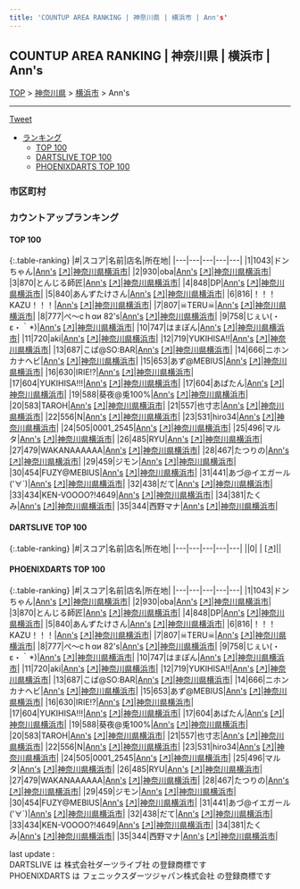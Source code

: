```yaml
---
title: 'COUNTUP AREA RANKING | 神奈川県 | 横浜市 | Ann's'
---
```

## COUNTUP AREA RANKING | 神奈川県 | 横浜市 | Ann's

[TOP](/darts/rank/) > [神奈川県](/darts/rank/神奈川県/) > [横浜市](/darts/rank/神奈川県/横浜市/) > Ann's

___

<a href="https://twitter.com/share?ref_src=twsrc%5Etfw" data-text="COUNTUP AREA RANKING | 神奈川県横浜市Ann's" class="twitter-share-button" data-hashtags="DARTSLIVE,PHOENIXDARTS,darts,ダーツ" data-show-count="false">Tweet</a>

* [ランキング](#カウントアップランキング)
    * [TOP 100](#top-100)
    * [DARTSLIVE TOP 100](#dartslive-top-100)
    * [PHOENIXDARTS TOP 100](#phoenixdarts-top-100)

### 市区町村

<ul>

</ul>

### カウントアップランキング

#### TOP 100



{:.table-ranking}
|#|スコア|名前|店名|所在地|
|---|---|---|---|---|
|1|1043|<span class="rank-name-pd">ドンちゃん</span>|<a href="/darts/rank/shops/83266.html">Ann's</a> <a href="https://vs.phoenixdarts.com/jp/shop/shopDetailInfo/s_83266?s_seq=83266">[↗]</a>|<a href="/darts/rank/神奈川県/横浜市">神奈川県横浜市</a>|
|2|930|<span class="rank-name-pd">oba</span>|<a href="/darts/rank/shops/83266.html">Ann's</a> <a href="https://vs.phoenixdarts.com/jp/shop/shopDetailInfo/s_83266?s_seq=83266">[↗]</a>|<a href="/darts/rank/神奈川県/横浜市">神奈川県横浜市</a>|
|3|870|<span class="rank-name-pd">とんじる師匠</span>|<a href="/darts/rank/shops/83266.html">Ann's</a> <a href="https://vs.phoenixdarts.com/jp/shop/shopDetailInfo/s_83266?s_seq=83266">[↗]</a>|<a href="/darts/rank/神奈川県/横浜市">神奈川県横浜市</a>|
|4|848|<span class="rank-name-pd">DP</span>|<a href="/darts/rank/shops/83266.html">Ann's</a> <a href="https://vs.phoenixdarts.com/jp/shop/shopDetailInfo/s_83266?s_seq=83266">[↗]</a>|<a href="/darts/rank/神奈川県/横浜市">神奈川県横浜市</a>|
|5|840|<span class="rank-name-pd">あんずたけさん</span>|<a href="/darts/rank/shops/83266.html">Ann's</a> <a href="https://vs.phoenixdarts.com/jp/shop/shopDetailInfo/s_83266?s_seq=83266">[↗]</a>|<a href="/darts/rank/神奈川県/横浜市">神奈川県横浜市</a>|
|6|816|<span class="rank-name-pd">！！！KAZU！！！</span>|<a href="/darts/rank/shops/83266.html">Ann's</a> <a href="https://vs.phoenixdarts.com/jp/shop/shopDetailInfo/s_83266?s_seq=83266">[↗]</a>|<a href="/darts/rank/神奈川県/横浜市">神奈川県横浜市</a>|
|7|807|<span class="rank-name-pd">☠TERU☠</span>|<a href="/darts/rank/shops/83266.html">Ann's</a> <a href="https://vs.phoenixdarts.com/jp/shop/shopDetailInfo/s_83266?s_seq=83266">[↗]</a>|<a href="/darts/rank/神奈川県/横浜市">神奈川県横浜市</a>|
|8|777|<span class="rank-name-pd">ぺ～сｈαи 82&#x27;s</span>|<a href="/darts/rank/shops/83266.html">Ann's</a> <a href="https://vs.phoenixdarts.com/jp/shop/shopDetailInfo/s_83266?s_seq=83266">[↗]</a>|<a href="/darts/rank/神奈川県/横浜市">神奈川県横浜市</a>|
|9|758|<span class="rank-name-pd">じぇい(・ε・｀*)</span>|<a href="/darts/rank/shops/83266.html">Ann's</a> <a href="https://vs.phoenixdarts.com/jp/shop/shopDetailInfo/s_83266?s_seq=83266">[↗]</a>|<a href="/darts/rank/神奈川県/横浜市">神奈川県横浜市</a>|
|10|747|<span class="rank-name-pd">はまぽん</span>|<a href="/darts/rank/shops/83266.html">Ann's</a> <a href="https://vs.phoenixdarts.com/jp/shop/shopDetailInfo/s_83266?s_seq=83266">[↗]</a>|<a href="/darts/rank/神奈川県/横浜市">神奈川県横浜市</a>|
|11|720|<span class="rank-name-pd">aki</span>|<a href="/darts/rank/shops/83266.html">Ann's</a> <a href="https://vs.phoenixdarts.com/jp/shop/shopDetailInfo/s_83266?s_seq=83266">[↗]</a>|<a href="/darts/rank/神奈川県/横浜市">神奈川県横浜市</a>|
|12|719|<span class="rank-name-pd">YUKIHISA!!</span>|<a href="/darts/rank/shops/83266.html">Ann's</a> <a href="https://vs.phoenixdarts.com/jp/shop/shopDetailInfo/s_83266?s_seq=83266">[↗]</a>|<a href="/darts/rank/神奈川県/横浜市">神奈川県横浜市</a>|
|13|687|<span class="rank-name-pd">こば@SO:BAR</span>|<a href="/darts/rank/shops/83266.html">Ann's</a> <a href="https://vs.phoenixdarts.com/jp/shop/shopDetailInfo/s_83266?s_seq=83266">[↗]</a>|<a href="/darts/rank/神奈川県/横浜市">神奈川県横浜市</a>|
|14|666|<span class="rank-name-pd">ニホンカナヘビ</span>|<a href="/darts/rank/shops/83266.html">Ann's</a> <a href="https://vs.phoenixdarts.com/jp/shop/shopDetailInfo/s_83266?s_seq=83266">[↗]</a>|<a href="/darts/rank/神奈川県/横浜市">神奈川県横浜市</a>|
|15|653|<span class="rank-name-pd">あず@MEBIUS</span>|<a href="/darts/rank/shops/83266.html">Ann's</a> <a href="https://vs.phoenixdarts.com/jp/shop/shopDetailInfo/s_83266?s_seq=83266">[↗]</a>|<a href="/darts/rank/神奈川県/横浜市">神奈川県横浜市</a>|
|16|630|<span class="rank-name-pd">IRIE!?</span>|<a href="/darts/rank/shops/83266.html">Ann's</a> <a href="https://vs.phoenixdarts.com/jp/shop/shopDetailInfo/s_83266?s_seq=83266">[↗]</a>|<a href="/darts/rank/神奈川県/横浜市">神奈川県横浜市</a>|
|17|604|<span class="rank-name-pd">YUKIHISA!!!</span>|<a href="/darts/rank/shops/83266.html">Ann's</a> <a href="https://vs.phoenixdarts.com/jp/shop/shopDetailInfo/s_83266?s_seq=83266">[↗]</a>|<a href="/darts/rank/神奈川県/横浜市">神奈川県横浜市</a>|
|17|604|<span class="rank-name-pd">あぱたん</span>|<a href="/darts/rank/shops/83266.html">Ann's</a> <a href="https://vs.phoenixdarts.com/jp/shop/shopDetailInfo/s_83266?s_seq=83266">[↗]</a>|<a href="/darts/rank/神奈川県/横浜市">神奈川県横浜市</a>|
|19|588|<span class="rank-name-pd">葵夜@兎100%</span>|<a href="/darts/rank/shops/83266.html">Ann's</a> <a href="https://vs.phoenixdarts.com/jp/shop/shopDetailInfo/s_83266?s_seq=83266">[↗]</a>|<a href="/darts/rank/神奈川県/横浜市">神奈川県横浜市</a>|
|20|583|<span class="rank-name-pd">TAROH</span>|<a href="/darts/rank/shops/83266.html">Ann's</a> <a href="https://vs.phoenixdarts.com/jp/shop/shopDetailInfo/s_83266?s_seq=83266">[↗]</a>|<a href="/darts/rank/神奈川県/横浜市">神奈川県横浜市</a>|
|21|557|<span class="rank-name-pd">也寸志</span>|<a href="/darts/rank/shops/83266.html">Ann's</a> <a href="https://vs.phoenixdarts.com/jp/shop/shopDetailInfo/s_83266?s_seq=83266">[↗]</a>|<a href="/darts/rank/神奈川県/横浜市">神奈川県横浜市</a>|
|22|556|<span class="rank-name-pd">N</span>|<a href="/darts/rank/shops/83266.html">Ann's</a> <a href="https://vs.phoenixdarts.com/jp/shop/shopDetailInfo/s_83266?s_seq=83266">[↗]</a>|<a href="/darts/rank/神奈川県/横浜市">神奈川県横浜市</a>|
|23|531|<span class="rank-name-pd">hiro34</span>|<a href="/darts/rank/shops/83266.html">Ann's</a> <a href="https://vs.phoenixdarts.com/jp/shop/shopDetailInfo/s_83266?s_seq=83266">[↗]</a>|<a href="/darts/rank/神奈川県/横浜市">神奈川県横浜市</a>|
|24|505|<span class="rank-name-pd">0001_2545</span>|<a href="/darts/rank/shops/83266.html">Ann's</a> <a href="https://vs.phoenixdarts.com/jp/shop/shopDetailInfo/s_83266?s_seq=83266">[↗]</a>|<a href="/darts/rank/神奈川県/横浜市">神奈川県横浜市</a>|
|25|496|<span class="rank-name-pd">マルタ</span>|<a href="/darts/rank/shops/83266.html">Ann's</a> <a href="https://vs.phoenixdarts.com/jp/shop/shopDetailInfo/s_83266?s_seq=83266">[↗]</a>|<a href="/darts/rank/神奈川県/横浜市">神奈川県横浜市</a>|
|26|485|<span class="rank-name-pd">RYU</span>|<a href="/darts/rank/shops/83266.html">Ann's</a> <a href="https://vs.phoenixdarts.com/jp/shop/shopDetailInfo/s_83266?s_seq=83266">[↗]</a>|<a href="/darts/rank/神奈川県/横浜市">神奈川県横浜市</a>|
|27|479|<span class="rank-name-pd">WAKANAAAAAA</span>|<a href="/darts/rank/shops/83266.html">Ann's</a> <a href="https://vs.phoenixdarts.com/jp/shop/shopDetailInfo/s_83266?s_seq=83266">[↗]</a>|<a href="/darts/rank/神奈川県/横浜市">神奈川県横浜市</a>|
|28|467|<span class="rank-name-pd">たつりの</span>|<a href="/darts/rank/shops/83266.html">Ann's</a> <a href="https://vs.phoenixdarts.com/jp/shop/shopDetailInfo/s_83266?s_seq=83266">[↗]</a>|<a href="/darts/rank/神奈川県/横浜市">神奈川県横浜市</a>|
|29|459|<span class="rank-name-pd">ジモン</span>|<a href="/darts/rank/shops/83266.html">Ann's</a> <a href="https://vs.phoenixdarts.com/jp/shop/shopDetailInfo/s_83266?s_seq=83266">[↗]</a>|<a href="/darts/rank/神奈川県/横浜市">神奈川県横浜市</a>|
|30|454|<span class="rank-name-pd">FUZY@MEBIUS</span>|<a href="/darts/rank/shops/83266.html">Ann's</a> <a href="https://vs.phoenixdarts.com/jp/shop/shopDetailInfo/s_83266?s_seq=83266">[↗]</a>|<a href="/darts/rank/神奈川県/横浜市">神奈川県横浜市</a>|
|31|441|<span class="rank-name-pd">あづ@イエガール(&#x27;∀`)</span>|<a href="/darts/rank/shops/83266.html">Ann's</a> <a href="https://vs.phoenixdarts.com/jp/shop/shopDetailInfo/s_83266?s_seq=83266">[↗]</a>|<a href="/darts/rank/神奈川県/横浜市">神奈川県横浜市</a>|
|32|438|<span class="rank-name-pd">だて</span>|<a href="/darts/rank/shops/83266.html">Ann's</a> <a href="https://vs.phoenixdarts.com/jp/shop/shopDetailInfo/s_83266?s_seq=83266">[↗]</a>|<a href="/darts/rank/神奈川県/横浜市">神奈川県横浜市</a>|
|33|434|<span class="rank-name-pd">KEN-VOOOO?!4649</span>|<a href="/darts/rank/shops/83266.html">Ann's</a> <a href="https://vs.phoenixdarts.com/jp/shop/shopDetailInfo/s_83266?s_seq=83266">[↗]</a>|<a href="/darts/rank/神奈川県/横浜市">神奈川県横浜市</a>|
|34|381|<span class="rank-name-pd">たくみ</span>|<a href="/darts/rank/shops/83266.html">Ann's</a> <a href="https://vs.phoenixdarts.com/jp/shop/shopDetailInfo/s_83266?s_seq=83266">[↗]</a>|<a href="/darts/rank/神奈川県/横浜市">神奈川県横浜市</a>|
|35|344|<span class="rank-name-pd">西野マナ</span>|<a href="/darts/rank/shops/83266.html">Ann's</a> <a href="https://vs.phoenixdarts.com/jp/shop/shopDetailInfo/s_83266?s_seq=83266">[↗]</a>|<a href="/darts/rank/神奈川県/横浜市">神奈川県横浜市</a>|


#### DARTSLIVE TOP 100



{:.table-ranking}
|#|スコア|名前|店名|所在地|
|---|---|---|---|---|
||0|<span class="rank-name-dl"> </span>|<a href="/darts/rank/shops/.html"></a> <a href="">[↗]</a>|<a href="/darts/rank//"></a>|


#### PHOENIXDARTS TOP 100



{:.table-ranking}
|#|スコア|名前|店名|所在地|
|---|---|---|---|---|
|1|1043|<span class="rank-name-pd">ドンちゃん</span>|<a href="/darts/rank/shops/83266.html">Ann's</a> <a href="https://vs.phoenixdarts.com/jp/shop/shopDetailInfo/s_83266?s_seq=83266">[↗]</a>|<a href="/darts/rank/神奈川県/横浜市">神奈川県横浜市</a>|
|2|930|<span class="rank-name-pd">oba</span>|<a href="/darts/rank/shops/83266.html">Ann's</a> <a href="https://vs.phoenixdarts.com/jp/shop/shopDetailInfo/s_83266?s_seq=83266">[↗]</a>|<a href="/darts/rank/神奈川県/横浜市">神奈川県横浜市</a>|
|3|870|<span class="rank-name-pd">とんじる師匠</span>|<a href="/darts/rank/shops/83266.html">Ann's</a> <a href="https://vs.phoenixdarts.com/jp/shop/shopDetailInfo/s_83266?s_seq=83266">[↗]</a>|<a href="/darts/rank/神奈川県/横浜市">神奈川県横浜市</a>|
|4|848|<span class="rank-name-pd">DP</span>|<a href="/darts/rank/shops/83266.html">Ann's</a> <a href="https://vs.phoenixdarts.com/jp/shop/shopDetailInfo/s_83266?s_seq=83266">[↗]</a>|<a href="/darts/rank/神奈川県/横浜市">神奈川県横浜市</a>|
|5|840|<span class="rank-name-pd">あんずたけさん</span>|<a href="/darts/rank/shops/83266.html">Ann's</a> <a href="https://vs.phoenixdarts.com/jp/shop/shopDetailInfo/s_83266?s_seq=83266">[↗]</a>|<a href="/darts/rank/神奈川県/横浜市">神奈川県横浜市</a>|
|6|816|<span class="rank-name-pd">！！！KAZU！！！</span>|<a href="/darts/rank/shops/83266.html">Ann's</a> <a href="https://vs.phoenixdarts.com/jp/shop/shopDetailInfo/s_83266?s_seq=83266">[↗]</a>|<a href="/darts/rank/神奈川県/横浜市">神奈川県横浜市</a>|
|7|807|<span class="rank-name-pd">☠TERU☠</span>|<a href="/darts/rank/shops/83266.html">Ann's</a> <a href="https://vs.phoenixdarts.com/jp/shop/shopDetailInfo/s_83266?s_seq=83266">[↗]</a>|<a href="/darts/rank/神奈川県/横浜市">神奈川県横浜市</a>|
|8|777|<span class="rank-name-pd">ぺ～сｈαи 82&#x27;s</span>|<a href="/darts/rank/shops/83266.html">Ann's</a> <a href="https://vs.phoenixdarts.com/jp/shop/shopDetailInfo/s_83266?s_seq=83266">[↗]</a>|<a href="/darts/rank/神奈川県/横浜市">神奈川県横浜市</a>|
|9|758|<span class="rank-name-pd">じぇい(・ε・｀*)</span>|<a href="/darts/rank/shops/83266.html">Ann's</a> <a href="https://vs.phoenixdarts.com/jp/shop/shopDetailInfo/s_83266?s_seq=83266">[↗]</a>|<a href="/darts/rank/神奈川県/横浜市">神奈川県横浜市</a>|
|10|747|<span class="rank-name-pd">はまぽん</span>|<a href="/darts/rank/shops/83266.html">Ann's</a> <a href="https://vs.phoenixdarts.com/jp/shop/shopDetailInfo/s_83266?s_seq=83266">[↗]</a>|<a href="/darts/rank/神奈川県/横浜市">神奈川県横浜市</a>|
|11|720|<span class="rank-name-pd">aki</span>|<a href="/darts/rank/shops/83266.html">Ann's</a> <a href="https://vs.phoenixdarts.com/jp/shop/shopDetailInfo/s_83266?s_seq=83266">[↗]</a>|<a href="/darts/rank/神奈川県/横浜市">神奈川県横浜市</a>|
|12|719|<span class="rank-name-pd">YUKIHISA!!</span>|<a href="/darts/rank/shops/83266.html">Ann's</a> <a href="https://vs.phoenixdarts.com/jp/shop/shopDetailInfo/s_83266?s_seq=83266">[↗]</a>|<a href="/darts/rank/神奈川県/横浜市">神奈川県横浜市</a>|
|13|687|<span class="rank-name-pd">こば@SO:BAR</span>|<a href="/darts/rank/shops/83266.html">Ann's</a> <a href="https://vs.phoenixdarts.com/jp/shop/shopDetailInfo/s_83266?s_seq=83266">[↗]</a>|<a href="/darts/rank/神奈川県/横浜市">神奈川県横浜市</a>|
|14|666|<span class="rank-name-pd">ニホンカナヘビ</span>|<a href="/darts/rank/shops/83266.html">Ann's</a> <a href="https://vs.phoenixdarts.com/jp/shop/shopDetailInfo/s_83266?s_seq=83266">[↗]</a>|<a href="/darts/rank/神奈川県/横浜市">神奈川県横浜市</a>|
|15|653|<span class="rank-name-pd">あず@MEBIUS</span>|<a href="/darts/rank/shops/83266.html">Ann's</a> <a href="https://vs.phoenixdarts.com/jp/shop/shopDetailInfo/s_83266?s_seq=83266">[↗]</a>|<a href="/darts/rank/神奈川県/横浜市">神奈川県横浜市</a>|
|16|630|<span class="rank-name-pd">IRIE!?</span>|<a href="/darts/rank/shops/83266.html">Ann's</a> <a href="https://vs.phoenixdarts.com/jp/shop/shopDetailInfo/s_83266?s_seq=83266">[↗]</a>|<a href="/darts/rank/神奈川県/横浜市">神奈川県横浜市</a>|
|17|604|<span class="rank-name-pd">YUKIHISA!!!</span>|<a href="/darts/rank/shops/83266.html">Ann's</a> <a href="https://vs.phoenixdarts.com/jp/shop/shopDetailInfo/s_83266?s_seq=83266">[↗]</a>|<a href="/darts/rank/神奈川県/横浜市">神奈川県横浜市</a>|
|17|604|<span class="rank-name-pd">あぱたん</span>|<a href="/darts/rank/shops/83266.html">Ann's</a> <a href="https://vs.phoenixdarts.com/jp/shop/shopDetailInfo/s_83266?s_seq=83266">[↗]</a>|<a href="/darts/rank/神奈川県/横浜市">神奈川県横浜市</a>|
|19|588|<span class="rank-name-pd">葵夜@兎100%</span>|<a href="/darts/rank/shops/83266.html">Ann's</a> <a href="https://vs.phoenixdarts.com/jp/shop/shopDetailInfo/s_83266?s_seq=83266">[↗]</a>|<a href="/darts/rank/神奈川県/横浜市">神奈川県横浜市</a>|
|20|583|<span class="rank-name-pd">TAROH</span>|<a href="/darts/rank/shops/83266.html">Ann's</a> <a href="https://vs.phoenixdarts.com/jp/shop/shopDetailInfo/s_83266?s_seq=83266">[↗]</a>|<a href="/darts/rank/神奈川県/横浜市">神奈川県横浜市</a>|
|21|557|<span class="rank-name-pd">也寸志</span>|<a href="/darts/rank/shops/83266.html">Ann's</a> <a href="https://vs.phoenixdarts.com/jp/shop/shopDetailInfo/s_83266?s_seq=83266">[↗]</a>|<a href="/darts/rank/神奈川県/横浜市">神奈川県横浜市</a>|
|22|556|<span class="rank-name-pd">N</span>|<a href="/darts/rank/shops/83266.html">Ann's</a> <a href="https://vs.phoenixdarts.com/jp/shop/shopDetailInfo/s_83266?s_seq=83266">[↗]</a>|<a href="/darts/rank/神奈川県/横浜市">神奈川県横浜市</a>|
|23|531|<span class="rank-name-pd">hiro34</span>|<a href="/darts/rank/shops/83266.html">Ann's</a> <a href="https://vs.phoenixdarts.com/jp/shop/shopDetailInfo/s_83266?s_seq=83266">[↗]</a>|<a href="/darts/rank/神奈川県/横浜市">神奈川県横浜市</a>|
|24|505|<span class="rank-name-pd">0001_2545</span>|<a href="/darts/rank/shops/83266.html">Ann's</a> <a href="https://vs.phoenixdarts.com/jp/shop/shopDetailInfo/s_83266?s_seq=83266">[↗]</a>|<a href="/darts/rank/神奈川県/横浜市">神奈川県横浜市</a>|
|25|496|<span class="rank-name-pd">マルタ</span>|<a href="/darts/rank/shops/83266.html">Ann's</a> <a href="https://vs.phoenixdarts.com/jp/shop/shopDetailInfo/s_83266?s_seq=83266">[↗]</a>|<a href="/darts/rank/神奈川県/横浜市">神奈川県横浜市</a>|
|26|485|<span class="rank-name-pd">RYU</span>|<a href="/darts/rank/shops/83266.html">Ann's</a> <a href="https://vs.phoenixdarts.com/jp/shop/shopDetailInfo/s_83266?s_seq=83266">[↗]</a>|<a href="/darts/rank/神奈川県/横浜市">神奈川県横浜市</a>|
|27|479|<span class="rank-name-pd">WAKANAAAAAA</span>|<a href="/darts/rank/shops/83266.html">Ann's</a> <a href="https://vs.phoenixdarts.com/jp/shop/shopDetailInfo/s_83266?s_seq=83266">[↗]</a>|<a href="/darts/rank/神奈川県/横浜市">神奈川県横浜市</a>|
|28|467|<span class="rank-name-pd">たつりの</span>|<a href="/darts/rank/shops/83266.html">Ann's</a> <a href="https://vs.phoenixdarts.com/jp/shop/shopDetailInfo/s_83266?s_seq=83266">[↗]</a>|<a href="/darts/rank/神奈川県/横浜市">神奈川県横浜市</a>|
|29|459|<span class="rank-name-pd">ジモン</span>|<a href="/darts/rank/shops/83266.html">Ann's</a> <a href="https://vs.phoenixdarts.com/jp/shop/shopDetailInfo/s_83266?s_seq=83266">[↗]</a>|<a href="/darts/rank/神奈川県/横浜市">神奈川県横浜市</a>|
|30|454|<span class="rank-name-pd">FUZY@MEBIUS</span>|<a href="/darts/rank/shops/83266.html">Ann's</a> <a href="https://vs.phoenixdarts.com/jp/shop/shopDetailInfo/s_83266?s_seq=83266">[↗]</a>|<a href="/darts/rank/神奈川県/横浜市">神奈川県横浜市</a>|
|31|441|<span class="rank-name-pd">あづ@イエガール(&#x27;∀`)</span>|<a href="/darts/rank/shops/83266.html">Ann's</a> <a href="https://vs.phoenixdarts.com/jp/shop/shopDetailInfo/s_83266?s_seq=83266">[↗]</a>|<a href="/darts/rank/神奈川県/横浜市">神奈川県横浜市</a>|
|32|438|<span class="rank-name-pd">だて</span>|<a href="/darts/rank/shops/83266.html">Ann's</a> <a href="https://vs.phoenixdarts.com/jp/shop/shopDetailInfo/s_83266?s_seq=83266">[↗]</a>|<a href="/darts/rank/神奈川県/横浜市">神奈川県横浜市</a>|
|33|434|<span class="rank-name-pd">KEN-VOOOO?!4649</span>|<a href="/darts/rank/shops/83266.html">Ann's</a> <a href="https://vs.phoenixdarts.com/jp/shop/shopDetailInfo/s_83266?s_seq=83266">[↗]</a>|<a href="/darts/rank/神奈川県/横浜市">神奈川県横浜市</a>|
|34|381|<span class="rank-name-pd">たくみ</span>|<a href="/darts/rank/shops/83266.html">Ann's</a> <a href="https://vs.phoenixdarts.com/jp/shop/shopDetailInfo/s_83266?s_seq=83266">[↗]</a>|<a href="/darts/rank/神奈川県/横浜市">神奈川県横浜市</a>|
|35|344|<span class="rank-name-pd">西野マナ</span>|<a href="/darts/rank/shops/83266.html">Ann's</a> <a href="https://vs.phoenixdarts.com/jp/shop/shopDetailInfo/s_83266?s_seq=83266">[↗]</a>|<a href="/darts/rank/神奈川県/横浜市">神奈川県横浜市</a>|


<div class="footer border-top border-gray-light mt-5 pt-3 text-right text-gray">
    last update : <span style="font-weight: italic" id="foot_last_modified"></span><br />
    DARTSLIVE は 株式会社ダーツライブ社 の登録商標です<br />
    PHOENIXDARTS は フェニックスダーツジャパン株式会社 の登録商標です<br />
</div>

<script src="https://cdnjs.cloudflare.com/ajax/libs/jquery.tablesorter/2.31.3/js/jquery.tablesorter.min.js" integrity="sha512-qzgd5cYSZcosqpzpn7zF2ZId8f/8CHmFKZ8j7mU4OUXTNRd5g+ZHBPsgKEwoqxCtdQvExE5LprwwPAgoicguNg==" crossorigin="anonymous" referrerpolicy="no-referrer"></script>
<link rel="stylesheet" href="https://cdnjs.cloudflare.com/ajax/libs/jquery.tablesorter/2.31.3/css/theme.default.min.css" integrity="sha512-wghhOJkjQX0Lh3NSWvNKeZ0ZpNn+SPVXX1Qyc9OCaogADktxrBiBdKGDoqVUOyhStvMBmJQ8ZdMHiR3wuEq8+w==" crossorigin="anonymous" referrerpolicy="no-referrer" />
<script>
$(function() {
    $(".table-ranking").tablesorter({sortList:[[0, 0]]});
    $("#foot_last_modified").text(formatDate(new Date(document.lastModified), 'yyyy-MM-dd HH:mm:ss'));
});
</script>

<script async src="https://platform.twitter.com/widgets.js" charset="utf-8"></script>